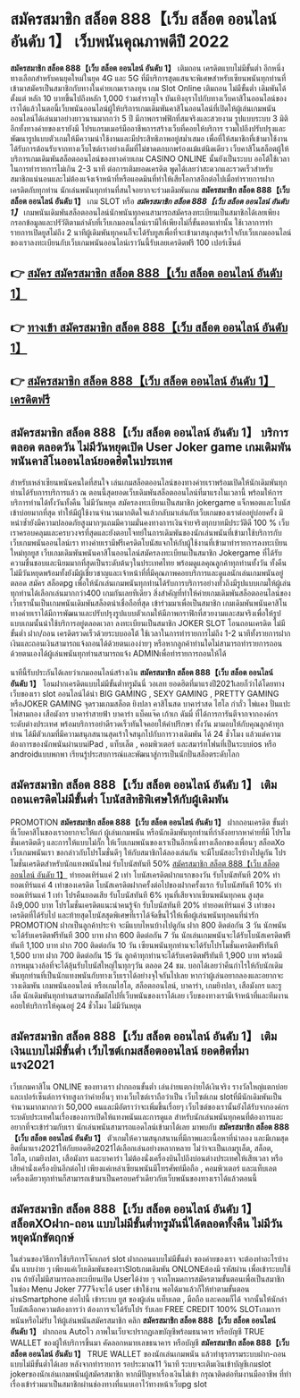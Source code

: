 # สมัครสมาชิก สล็อต 888【เว็บ สล็อต ออนไลน์ อันดับ 1】  เว็บพนันคุณภาพดีปี 2022

**สมัครสมาชิก สล็อต 888【เว็บ สล็อต ออนไลน์ อันดับ 1】** เติมถอน เครดิตแบบไม่มีขั้นต่ำ  อีกหนึ่งทางเลือกสำหรับคนยุคใหม่ในยุค 4G และ 5G ที่มีบริการสุดแสนจะพิเศษสำหรับเซียนพนันทุกท่านที่เข้ามาสมัครเป็นสมาชิกกับทางในค่ายเกมเราลงทุน เกม Slot Online เติมถอน ไม่มีขั้นต่ำ เดิมพันได้ตั้งแต่ หลัก 10 บาทขึ้นไปถึงหลัก 1,000 ร่วมสำราญใจ บันเทิงอุราไปกับทางเว็บคาสิโนออนไลน์ของเราได้แล้วในตอนี้เว็บพนันออนไลน์ผู้ให้บริการเกมเดิมพันคาสิโนออนไลน์ที่เปิดให้ผู้เล่นเกมพนันออนไลน์ได้เล่นมาอย่างยาวนานมากกว่า 5 ปี มีภาพกราฟฟิกที่สมจริงและสวยงาม รูปแบบระบบ 3 มิติ
อีกทั้งทางค่ายของเรายังมี โปรแกรมเมอร์มืออาชีพการสร้างเว็บที่คอยให้บริการ  รวมไปถึงปรับปรุงและพัฒนารูปแบบตัวเกมให้มีความน่าใช้งานและมีประสิทธิภาพอยู่สม่ำเสมอ เพื่อที่ให้สมาชิกที่เข้ามาใช้งานได้รับการต้อนรับจากทางเว็บไซต์เราอย่างเต็มที่ไม่ขาดตกบกพร่องแม้แต่นิดเดียว เว็บคาสิโนสล็อตผู้ให้บริการเกมเดิมพันสล็อตออนไลน์ของทางค่ายเกม CASINO ONLINE นั้นยังเป็นระบบ ออโต้ใช้เวลาในการทำรายการไม่เกิน 2-3 นาที ต่อการเติมยอดเครดิต พูดได้เลยว่าสะดวกและรวดเร็วสำหรับสมาชิกแน่นอนและไม่ต้องแจ้งเจ้าหน้าที่หรือแอดมินที่ทำให้เสียโอกาสอีกต่อไปเมื่อทำรายการฝากเครดิตกับทุกท่าน
นักเล่นพนันทุกท่านที่สนใจอยากจะร่วมเดิมพันเกม **สมัครสมาชิก สล็อต 888【เว็บ สล็อต ออนไลน์ อันดับ 1】** เกม SLOT  หรือ ***สมัครสมาชิก สล็อต 888【เว็บ สล็อต ออนไลน์ อันดับ 1】*** เกมพนันเดิมพันสล็อตออนไลน์นักพนันทุกคนสามารถสมัครลงทะเบียนเป็นสมาชิกได้เลยเพียงกรอกข้อมูลและปรัวัติตามลำดับที่เว็บเกมออนไลน์เรามีให้เพียงไม่กี่ขั้นตอนเท่านั้น ใช้เวลาการทำรายการเปิดยูสไม่ถึง 2 นาทีผู้เดิมพันทุกคนก็จะได้รับยูสเพื่อที่จะเข้ามาสนุกสุดเร้าใจกับเว็บเกมออนไลน์ของเราลงทะเบียนกับเว็บเกมพนันออนไลน์เราวันนี้รับเลยเครดิตฟรี 100 เปอร์เซ็นต์

## 👉 [สมัคร สมัครสมาชิก สล็อต 888【เว็บ สล็อต ออนไลน์ อันดับ 1】](https://archa888.com/)
## 👉 [ทางเข้า สมัครสมาชิก สล็อต 888【เว็บ สล็อต ออนไลน์ อันดับ 1】](https://archa888.com/)
## 👉 [สมัครสมาชิก สล็อต 888【เว็บ สล็อต ออนไลน์ อันดับ 1】 เครดิตฟรี](https://archa888.com/)

## สมัครสมาชิก สล็อต 888【เว็บ สล็อต ออนไลน์ อันดับ 1】 บริการตลอด ตลอดวัน ไม่มีวันหยุดเปิด User Joker game เกมเดิมพันพนันคาสิโนออนไลน์ยอดฮิตในประเทศ

สำหรับเหล่าเซียนพนันคนใดที่สนใจ เล่นเกมสล็อตออนไลน์ของทางค่ายเราพร้อมเปิดให้นักเดิมพันทุกท่านได้รับการบริการแล้ว ณ ตอนนี้สุดยอดเว็บเดิมพันสล็อตออนไลน์ที่มาแรงในเวลานี้ พร้อมให้การบริการท่านได้ทั้งวันทั้งคืน ไม่มีวันหยุด สมัครลงทะเบียนเป็นสมาชิก jokergame แจ็กพอตและโบนัสเข้าบ่อยมากที่สุด ทำให้มีผู้ใช้งานจำนวนมากติดใจแล้วกลับมาเล่นกับเว็บเกมของเราต่ออยู่บ่อยครั้ง มิหนำซ้ำยังมีความปลอดภัยสูงมากๆแถมมีความมั่นคงทางการเงินจ่ายจริงทุกบาทมีประวัติดี 100 % เว็บเราครอบคลุมและครบวงจรที่สุดและยังตอบโจทย์ในการเดิมพันของนักเล่นพนันที่เข้ามาใช้บริการกับเว็บเกมพนันออนไลน์เรา
ทางค่ายเรามีฟรีเครดิตโบนัสแจกให้กับผู้ใช้งานที่เข้ามาทำรายการลงทะเบียนใหม่ทุกยูส เว็บเกมเดิมพันพนันคาสิโนออนไลน์สมัครลงทะเบียนเป็นสมาชิก Jokergame ที่ได้รับความชื่นชอบและนิยมมากที่สุดเป็นระดับต้นๆในประเทศไทย พร้อมดูแลคุณลูกค้าทุกท่านทั้งวัน ทั้งคืน ไม่มีวันหยุดพร้อมทั้งยังมีผู้เชี่ยวชาญและเจ้าหน้าที่ที่มีคุณภาพคอยบริการและดูแลนักเล่นเกมพนันอยู่ตลอด สมัคร สล็อตpg เพื่อให้นักเล่นเกมพนันทุกท่านได้รับการบริการอย่างทั่วถึงมีรูปแบบเกมให้ผู้เล่นทุกท่านได้เลือกเล่นมากกว่า400 เกมกันเลยทีเดียว
สิ่งสำคัญที่ทำให้ค่ายเกมเดิมพันสล็อตออนไลน์ของเว็บเรานั้นเป็นเกมพนันเดิมพันสล็อตน่าเชื่อถือที่สุด เข้าร่วมมาเพื่อเป็นสมาชิก  เกมเดิมพันพนันคาสิโนทางค่ายเราได้มีการพัฒนาและปรับปรุงรูปแบบตัวเกมให้มีภาพกราฟิกที่สวยงามและสมจริงเพื่อให้รูปแบบเกมนั้นน่าใช้บริการอยู่ตลอดเวลา ลงทะเบียนเป็นสมาชิก JOKER SLOT โอนถอนเครดิต ไม่มีขั้นต่ำ ฝาก/ถอน เครดิตรวดเร็วด้วยระบบออโต้ ใช้เวลาในการทำรายการไม่ถึง 1-2 นาทีทั้งรายการฝากเงินและถอนเงินสามารถแจ้งถอนได้ด้วยตนเองง่ายๆ หรือหากลูกค้าท่านใดไม่สามารถทำรายการถอนด้วยตนเองได้ผู้เล่นพนันทุกท่านสามารถแจ้ง ADMINเพื่อทำรายการถอนให้ได้

นาทีนี้รับประกันได้เลยว่าเกมออนไลน์สร้างเงิน **สมัครสมาชิก สล็อต 888【เว็บ สล็อต ออนไลน์ อันดับ 1】** โอนฝากเครดิตแบบไม่มีขั้นต่ำทรูมันนี่ วอเลท ยอดฮิตที่มาแรงปี2021เลยก็ว่าได้โดยทางเว็บของเรา slot ออนไลน์ได้นำ BIG GAMING , SEXY GAMING , PRETTY GAMING หรือJOKER GAMING จุดรวมเกมสล็อต ยิงปลา คาสิโนสด บาคาร่าสด ไฮโล กำถั่ว ไพ่แคง ปั่นแปะ ไพ่สามกอง เสือมังกร บาคาร่าสายฟ้า บาคาร่า แบ็คแจ๊ค เก้าเก ดัมมี่ ที่ได้การการันตีจากจากองค์กรระดับต่างประเทศ พร้อมบริการอย่าดีรวดเร็วทันใจคอยให้คำปรึกษา ทั้งวัน มามอบให้กับคุณลูกค้าทุกท่าน ได้มีตัวเกมที่มีความสนุกสนานสุดเร้าใจสนุกไปกับการวางเดิมพัน ได้ 24 ชั่วโมง แล้วแต่ความต้องการของนักพนันผ่านบนiPad , แท็บเล็ต , คอมพิวเตอร์ และสมาร์ทโฟนที่เป็นระบบios หรือ androidแบบพกพา เรียนรู้ประสบการณ์และพัฒนาสู่การเป็นนักปั่นสล็อตระดับโลก

## สมัครสมาชิก สล็อต 888【เว็บ สล็อต ออนไลน์ อันดับ 1】 เติมถอนเครดิตไม่มีขั้นต่ำ โบนัสสิทธิพิเศษให้กับผู้เดิมพัน

 PROMOTION  **สมัครสมาชิก สล็อต 888【เว็บ สล็อต ออนไลน์ อันดับ 1】** ฝากถอนเครดิต ขั้นต่ำ ที่เว็บคาสิโนของเราอยากจะให้แก่  ผู้เล่นเกมพนัน หรือนักเดิมพันทุกท่านที่กำลังอยากหาค่ายที่มี โปรโมชั่นเครดิตดีๆ และการให้แบบไม่กั๊ก ให้เว็บเกมพนันของเราเป็นอีกหนึ่งทางเลือกของเพื่อนๆ สล็อตXo เว็บเกมพนันเรา ขอกล่าวกับโปรโมชั่นดีๆ ให้กับสมาชิกได้ลองเล่นกัน จะมีโบนัสอะไรบ้างไปดูกัน
โปรโมชั่นเครดิตสำหรับนักแทงพนันใหม่ รับโบนัสทันที 50% [สมัครสมาชิก สล็อต 888【เว็บ สล็อต ออนไลน์ อันดับ 1】](https://archa888.com/) ทำยอดเทิร์นแค่ 2 เท่า
โบนัสเครดิตฝากแรกของวัน รับโบนัสทันที 20% ทำยอดเทิร์นแค่ 4 เท่าของเครดิต
โบนัสเครดิตฝากครั้งต่อไปของฝากครั้งแรก รับโบนัสทันที 10% ทำยอดเทิร์นแค่ 1 เท่า
โปรคืนยอดเสีย รับโบนัสทันที 6% ทุนที่เสียจากเซียนพนันทุกคน สูงสุดถึง9,000 บาท
โปรโมชั่นเครดิตแนะนำคนรู้จัก รับโบนัสทันที 20% ทำยอดเทิร์นแค่ 3 เท่าของเครดิตที่ได้รับไป
และท้ายสุดโบนัสสุดพิเศษที่เราได้จัดขึ้นไว้ให้เพื่อผู้เล่นพนันทุกคนที่น่ารัก  PROMOTION ฝากเป็นลูกค้าประจำ จะมีแบบไหนบ้างไปดูกัน
ฝาก 800 ติดต่อกัน 3 วัน นักพนันจะได้รับเครดิตฟรีทันที 300 บาท
ฝาก 600 ติดต่อกัน 7 วัน นักเล่นเกมพนันจะได้รับโบนัสเครดิตฟรีทันที 1,100 บาท
ฝาก 700 ติดต่อกัน 10 วัน เซียนพนันทุกท่านจะได้รับโปรโมชั่นเครดิตฟรีทันที 1,500 บาท
ฝาก 700 ติดต่อกัน 15 วัน ลูกค้าทุกท่านจะได้รับเครดิตฟรีทันที 1,900 บาท
พร้อมมีการหมุนวงล้อที่จะได้ลุ้นรับโบนัสใหญ่ในทุกๆวัน ตลอด 24 ชม. บอกได้เลยว่าคืนกำไรให้กับนักเดิมพันทุกท่านที่เป็นนักแทงพนันกับทางเว็บเราได้อย่างจุใจกันไปเลย หากว่าผู้เล่นอยากลองและอยากจะวางเดิมพัน เกมพนันออนไลน์ หรือเกมไฮโล, สล็อตออนไลน์, บาคาร่า, เกมยิงปลา, เสือมังกร และรูเล็ต นักเดิมพันทุกท่านสามารถสัมผัสไปที่เว็บพนันของเราได้เลย เว็บของทางเรามีเจ้าหน้าที่และทีมงานคอยให้บริการให้คุณอยู่ 24 ชั่วโมง ไม่มีวันหยุด

## สมัครสมาชิก สล็อต 888【เว็บ สล็อต ออนไลน์ อันดับ 1】 เติมเงินแบบไม่มีขั้นต่ำ  เว็บไซต์เกมสล็อตออนไลน์ ยอดฮิตที่มาแรง2021

เว็บเกมคาสิโน ONLINE ของทางเรา ฝากถอนขั้นต่ำ เล่นง่ายแตกง่ายได้เงินจริง รางวัลใหญ่แตกบ่อยและเปอร์เซ็นต์การจ่ายสูงกว่าค่ายอื่นๆ ทางเว็บไซต์เราถือว่าเป็น เว็บไซต์เกม slotที่มีนักเดิมพันเป็นจำนวนมากมากกว่า 50,000 คนและมีอัตราว่าจะเพิ่มขึ้นเรื่อยๆ เว็บไซต์ของเรานั้นยังได้รับจากองค์กรระบดับประเทศในเรื่องของการเปิดให้แทงพนันและการดูแล สำหรับนักเล่นพนันทุกคนที่ต้องการและอยากที่จะเข้าร่วมกับเรา นักเล่นพนันสามารถแอดไลน์เข้ามาได้เลย
	มาพบกับ **สมัครสมาชิก สล็อต 888【เว็บ สล็อต ออนไลน์ อันดับ 1】** ตัวเกมให้ความสนุกสนานที่มีภาพและเนื้อหาที่น่าลอง และมีเกมสุดฮิตที่มาแรง2021ให้กับยอดฮิต2021ได้เลือกเล่นอย่างหลากหลาย  ไม่ว่าจะเป็นเกมรูเล็ต, สล็อต, ไฮโล, เกมยิงปลา, เสือมังกร และบาคาร่า ไม่ต้องนั่งเครื่องบินไปถึงบ่อนต่างประเทศให้เสียเวลา หรือเสียค่านั่งเครื่องบินอีกต่อไป เพียงแค่เหล่าเซียนพนันมีโทรศัพท์มือถือ , คอมพิวเตอร์ และแท็บเลตเครื่องเดียวทุกท่านก็สามารถเข้ามาเป็นครอบครัวเดียวกับเว็บพนันของทางเราได้แล้วตอนนี้

## สมัครสมาชิก สล็อต 888【เว็บ สล็อต ออนไลน์ อันดับ 1】 สล็อตXOฝาก-ถอน แบบไม่มีขั้นต่ำทรูมันนี่ได้ตลอดทั้งคืน ไม่มีวันหยุดนักขัตฤกษ์

ในส่วนของวิธีการใช้บริการโจ๊กเกอร์ slot ฝากถอนแบบไม่มีขั้นต่ำ ของค่ายของเรา จะต้องทำอะไรบ้างนั้น แบบง่าย ๆ เพียงแค่เว็บเดิมพันของเราSlotเกมเดิมพัน ONLONEต้องมี รหัสผ่าน เพื่อเข้าระบบใช้งาน ถ้ายังไม่มีสามารถลงทะเบียนเปิด Userได้ง่าย ๆ จากโหมดการสมัครตามขั้นตอนเพื่อเป็นสมาชิกในช่อง Menu Joker 777จึงจะได้ user เข้าใช้งาน พอได้มาแล้วก็ให้ทำตามขั้นตอนผ่านSmartphone ต่อไปนี้
เข้าระบบ ยูส  ของผู้เล่น แท็บเลต , มือถือ และคอมก็ได้
จากนั้นให้นักล่าโบนัสเลือกความต้องการว่า ต้องการจะได้รับโปร รับเลย FREE CREDIT 100% SLOTเกมการพนันหรือไม่รับ
ให้ผู้เล่นพนันสมัครสมาชิก คลิก **สมัครสมาชิก สล็อต 888【เว็บ สล็อต ออนไลน์ อันดับ 1】** ฝากถอน Autoไว ภาพในเว็บจะปรากฏเลขบัญชีพร้อมธนาคาร หรือบัญชี TRUE WALLET ของผู้ให้บริการขึ้นมา
คัดลอกหมายเลขธนาคาร หรือบัญชี **สมัครสมาชิก สล็อต 888【เว็บ สล็อต ออนไลน์ อันดับ 1】** TRUE WALLET ของนักเล่นเกมพนัน แล้วทำธุรกรรมระบบฝาก-ถอน แบบไม่มีขั้นต่ำได้เลย
หลังจากทำรายการ รอประมาณ11 วินาที ระบบจะเติมเงินเข้าบัญชีเกมslot jokerของนักเล่นเกมพนันผู้สมัครสมาชิก
หากมีปัญหาเรื่องเงินไม่เข้า กรุณาติดต่อทีมงานมืออาชีพ ที่ทำเรื่องเข้าร่วมมาเป็นสมาชิกผ่านช่องทางที่แนบเอาไว้ทางหน้าเว็บpg slot


